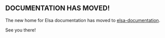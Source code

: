 ## DOCUMENTATION HAS MOVED!

The new home for Elsa documentation has moved to [elsa-documentation](https://github.com/elsa-workflows/elsa-documentation).

See you there!